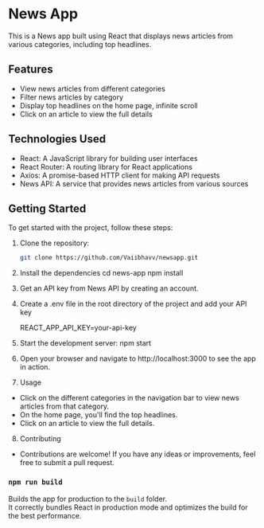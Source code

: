 # News App

This is a News app built using React that displays news articles from various categories, including top headlines.

## Features

- View news articles from different categories
- Filter news articles by category
- Display top headlines on the home page, infinite scroll
- Click on an article to view the full details

## Technologies Used

- React: A JavaScript library for building user interfaces
- React Router: A routing library for React applications
- Axios: A promise-based HTTP client for making API requests
- News API: A service that provides news articles from various sources

## Getting Started

To get started with the project, follow these steps:

1. Clone the repository:

   ```bash
   git clone https://github.com/Vaiibhavv/newsapp.git

2. Install the dependencies
cd news-app
npm install

3. Get an API key from News API by creating an account.

4. Create a .env file in the root directory of the project and add your API key

    REACT_APP_API_KEY=your-api-key

5. Start the development server:
   npm start

6. Open your browser and navigate to http://localhost:3000 to see the app in action.

7. Usage
- Click on the different categories in the navigation bar to view news articles from that category.
- On the home page, you'll find the top headlines.
- Click on an article to view the full details.

8. Contributing
- Contributions are welcome! If you have any ideas or improvements, feel free to submit a pull request.


### `npm run build`

Builds the app for production to the `build` folder.\
It correctly bundles React in production mode and optimizes the build for the best performance.








